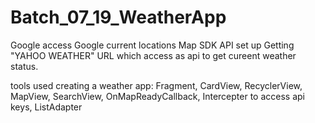 # Batch_07_19_WeatherApp

Google access
Google current locations 
Map SDK API set up
Getting "YAHOO WEATHER" URL which access as api to get cureent weather status. 


tools used creating a weather app:  Fragment, CardView, RecyclerView, MapView, SearchView, OnMapReadyCallback, 
                                    Intercepter to access api keys, ListAdapter
